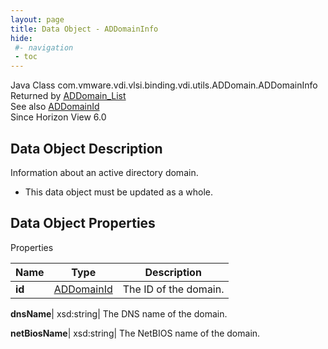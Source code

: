```yaml
---
layout: page
title: Data Object - ADDomainInfo
hide:
 #- navigation
 - toc
---
```






Java Class
    com.vmware.vdi.vlsi.binding.vdi.utils.ADDomain.ADDomainInfo  
Returned by
     [ADDomain_List](vdi.utils.ADDomain.md#list)  
See also
     [ADDomainId](vdi.entity.ADDomainId.md)  
Since 
    Horizon View 6.0

## Data Object Description 

Information about an active directory domain. 

  * This data object must be updated as a whole.



## Data Object Properties

Properties

Name |  Type |  Description   
---|---|---  
**id**| [ADDomainId](vdi.entity.ADDomainId.md)|  The ID of the domain.   
  
**dnsName**|  xsd:string|  The DNS name of the domain.   
  
**netBiosName**|  xsd:string|  The NetBIOS name of the domain.   
  
  
  

  
  

